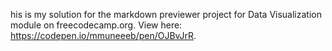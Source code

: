 his is my solution for the markdown previewer project for Data Visualization module on freecodecamp.org. View here: https://codepen.io/mmuneeeb/pen/OJBvJrR.

